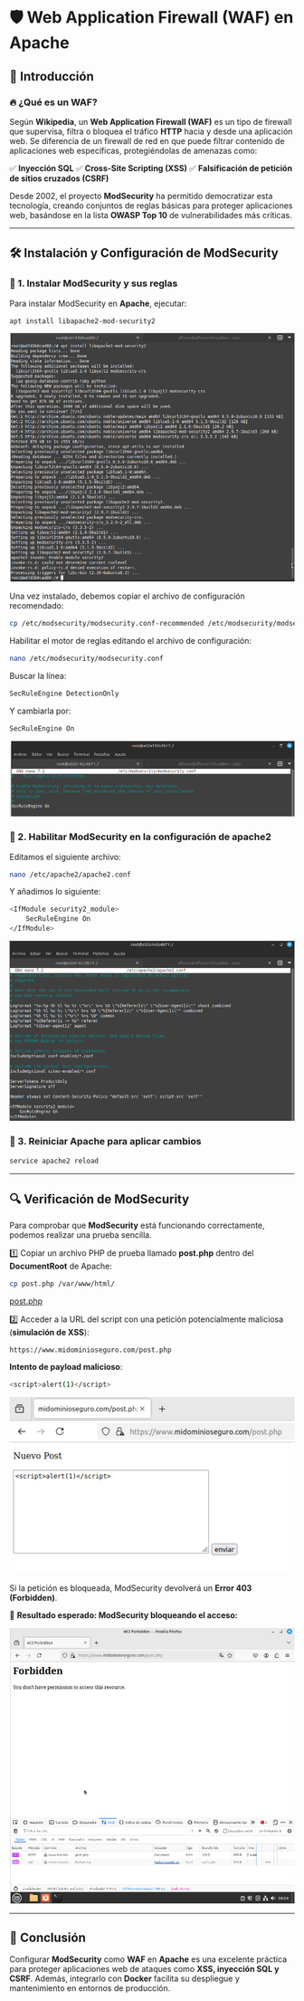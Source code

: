 # 🛡️ Web Application Firewall (WAF) en Apache

## 📌 Introducción

### 🔥 ¿Qué es un WAF?
Según **Wikipedia**, un **Web Application Firewall (WAF)** es un tipo de firewall que supervisa, filtra o bloquea el tráfico **HTTP** hacia y desde una aplicación web. Se diferencia de un firewall de red en que puede filtrar contenido de aplicaciones web específicas, protegiéndolas de amenazas como:

✅ **Inyección SQL**
✅ **Cross-Site Scripting (XSS)**
✅ **Falsificación de petición de sitios cruzados (CSRF)**

Desde 2002, el proyecto **ModSecurity** ha permitido democratizar esta tecnología, creando conjuntos de reglas básicas para proteger aplicaciones web, basándose en la lista **OWASP Top 10** de vulnerabilidades más críticas.

---

## 🛠️ Instalación y Configuración de ModSecurity

### 🔹 1. Instalar ModSecurity y sus reglas
Para instalar ModSecurity en **Apache**, ejecutar:
```bash
apt install libapache2-mod-security2
```
![Captura de pantalla install mod security](https://github.com/PPS10711021/RA3/blob/main/RA3/RA3_1/assets/2_WAF/install_modsecurity.png)

Una vez instalado, debemos copiar el archivo de configuración recomendado:
```bash
cp /etc/modsecurity/modsecurity.conf-recommended /etc/modsecurity/modsecurity.conf
```

Habilitar el motor de reglas editando el archivo de configuración:
```bash
nano /etc/modsecurity/modsecurity.conf
```
Buscar la línea:
```apache
SecRuleEngine DetectionOnly
```
Y cambiarla por:
```apache
SecRuleEngine On
```
![Captura de pantalla install SecRuleEngine On](https://github.com/PPS10711021/RA3/blob/main/RA3/RA3_1/assets/2_WAF/modsecurity.png)

### 🔹 2. Habilitar ModSecurity en la configuración de apache2
Editamos el siguiente archivo:
```bash
nano /etc/apache2/apache2.conf
```
Y añadimos lo siguiente:
```bash
<IfModule security2_module>
    SecRuleEngine On
</IfModule>
```

![Captura de pantalla install apache2](https://github.com/PPS10711021/RA3/blob/main/RA3/RA3_1/assets/2_WAF/apache2.png)

### 🔹 3. Reiniciar Apache para aplicar cambios
```bash
service apache2 reload
```

---

## 🔍 Verificación de ModSecurity

Para comprobar que **ModSecurity** está funcionando correctamente, podemos realizar una prueba sencilla.

1️⃣ Copiar un archivo PHP de prueba llamado **post.php** dentro del **DocumentRoot** de Apache:
```bash
cp post.php /var/www/html/
```
[post.php](https://github.com/victorponz/Ciberseguridad-PePS/blob/master/php/validacion/post.php)

2️⃣ Acceder a la URL del script con una petición potencialmente maliciosa (**simulación de XSS**):
```
https://www.midominioseguro.com/post.php
```

**Intento de payload malicioso**:
```bash
<script>alert(1)</script>
```

![Captura de pantalla alert](https://github.com/PPS10711021/RA3/blob/main/RA3/RA3_1/assets/2_WAF/alert.png)

Si la petición es bloqueada, ModSecurity devolverá un **Error 403 (Forbidden)**.

📸 **Resultado esperado: ModSecurity bloqueando el acceso:**

![Captura de pantalla bloqueando XSS](https://github.com/PPS10711021/RA3/blob/main/RA3/RA3_1/assets/2_WAF/error403.png)

---

## 🎯 Conclusión

Configurar **ModSecurity** como **WAF** en **Apache** es una excelente práctica para proteger aplicaciones web de ataques como **XSS, inyección SQL y CSRF**. Además, integrarlo con **Docker** facilita su despliegue y mantenimiento en entornos de producción.

